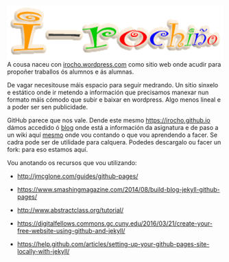 <img style="float:right" height="128px"   src="/imaxes/logo.png" alt="" />

A cousa naceu con [irocho.wordpress.com](http://irocho.wordpress.com) como sitio web onde acudir para propoñer traballos ós alumnos e ás alumnas.

De vagar necesitouse máis espacio para seguir medrando. Un sitio sinxelo e estático onde ir metendo a información que precisamos manexar nun formato máis cómodo que subir e baixar en wordpress. Algo menos lineal e a poder ser sen publicidade.

GitHub parece que nos vale. Dende este mesmo https://irocho.github.io dámos accedido ó [blog](https://irocho.github.io/blog) onde está a información da asignatura e de paso a un wiki aquí  [mesmo](https://github.com/irocho/irocho.github.io/wiki)  onde vou contando o que vou aprendendo a facer. Se cadra pode ser de utilidade para calquera. Podedes descargalo ou facer un fork: para eso estamos aquí.

Vou anotando os recursos que vou utilizando:

* http://jmcglone.com/guides/github-pages/

* https://www.smashingmagazine.com/2014/08/build-blog-jekyll-github-pages/

* http://www.abstractclass.org/tutorial/

* https://digitalfellows.commons.gc.cuny.edu/2016/03/21/create-your-free-website-using-github-and-jekyll/

* https://help.github.com/articles/setting-up-your-github-pages-site-locally-with-jekyll/

